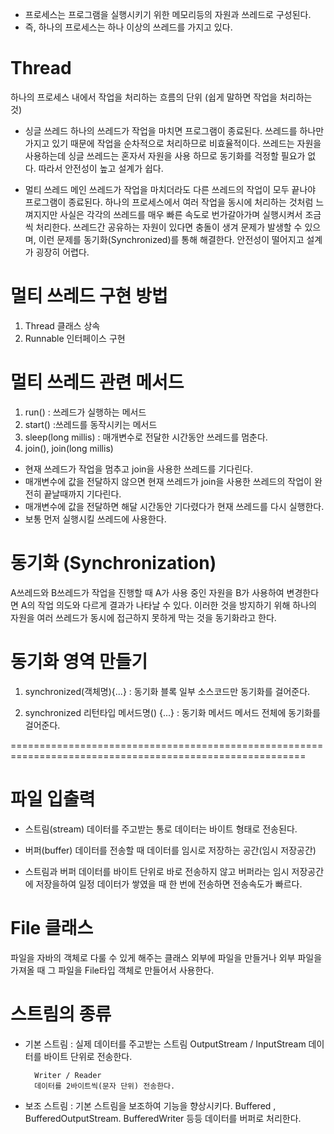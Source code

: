 - 프로세스는 프로그램을 실행시키기 위한 메모리등의 자원과 쓰레드로 구성된다.
- 즉, 하나의 프로세스는 하나 이상의 쓰레드를 가지고 있다.

# Thread
하나의 프로세스 내에서 작업을 처리하는 흐름의 단위
(쉽게 말하면 작업을 처리하는 것)

- 싱글 쓰레드
하나의 쓰레드가 작업을 마치면 프로그램이 종료된다.
쓰레드를 하나만 가지고 있기 때문에 작업을 순차적으로 처리하므로 비효율적이다. 쓰레드는 자원을 사용하는데 싱글 쓰레드는 혼자서 자원을 사용 하므로 동기화를 걱정할 필요가 없다. 따라서 안전성이 높고 설계가 쉽다.

- 멀티 쓰레드
메인 쓰레드가 작업을 마치더라도 다른 쓰레드의 작업이 모두 끝나야 프로그램이 종료된다.
하나의 프로세스에서  여러 작업을 동시에 처리하는 것처럼 느껴지지만 사실은 각각의 쓰레드를 매우 빠른 속도로 번가갈아가며 실행시켜서 조금씩 처리한다.
쓰레드간 공유하는 자원이 있다면 충돌이 생겨 문제가 발생할 수 있으며, 이런 문제를 동기화(Synchronized)를 통해 해결한다.
안전성이 떨어지고 설계가 굉장히 어렵다.

# 멀티 쓰레드 구현 방법
1. Thread 클래스 상속
2. Runnable 인터페이스 구현

# 멀티 쓰레드 관련 메서드
1. run() : 쓰레드가 실행하는 메서드
2. start() :쓰레드를 동작시키는 메서드
3. sleep(long millis) : 매개변수로 전달한 시간동안 쓰레드를 멈춘다.
4. join(), join(long millis)
- 현재 쓰레드가 작업을 멈추고 join을 사용한 쓰레드를 기다린다.
- 매개변수에 값을 전달하지 않으면 현재 쓰레드가 join을 사용한 쓰레드의 작업이 완전히 끝날때까지 기다린다.
- 매개변수에 값을 전달하면 해달 시간동안 기다렸다가 현재 쓰레드를 다시 실행한다.
-  보통 먼저 실행시킬 쓰레드에 사용한다.


# 동기화 (Synchronization)
A쓰레드와 B쓰레드가 작업을 진행할 때 A가 사용 중인 자원을 B가 사용하여 변경한다면
A의 작업 의도와 다르게 결과가 나타날 수 있다.
이러한 것을 방지하기 위해 하나의 자원을 여러 쓰레드가 동시에 접근하지 못하게 막는 것을 동기화라고 한다.

# 동기화 영역 만들기
1. synchronized(객체명){...} : 동기화 블록
		일부 소스코드만 동기화를 걸어준다.

2. synchronized 리턴타입 메서드명() {...} : 동기화 메서드
		메서드 전체에 동기화를 걸어준다.

=========================================================================================================
# 파일 입출력

- 스트림(stream)
데이터를 주고받는 통로
데이터는 바이트 형태로 전송된다.

- 버퍼(buffer)
데이터를 전송할 때 데이터를 임시로 저장하는 공간(임시 저장공간)

- 스트림과 버퍼
데이터를 바이트 단위로 바로 전송하지 않고 버퍼라는 임시 저장공간에 저장을하여 일정 데이터가 쌓였을 때 한 번에 전송하면 전송속도가 빠르다.

# File 클래스
파일을 자바의 객체로 다룰 수 있게 해주는 클래스
외부에 파일을 만들거나 외부 파일을 가져올 때 그 파일을 File타입 객체로 만들어서 사용한다.

# 스트림의 종류
- 기본 스트림 : 실제 데이터를 주고받는 스트림
		OutputStream / InputStream 
		데이터를 바이트 단위로 전송한다.

		Writer / Reader
		데이터를 2바이트씩(문자 단위) 전송한다.

- 보조 스트림 : 기본 스트림을 보조하여 기능을 향상시키다.
		Buffered , BufferedOutputStream. BufferedWriter 등등 데이터를 버퍼로 처리한다.
